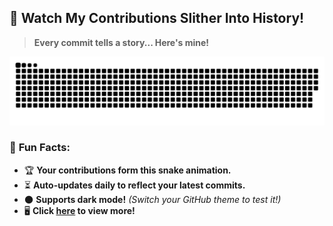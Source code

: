 ## 🐍 Watch My Contributions Slither Into History!  
> **Every commit tells a story... Here's mine!**  

<p align="center">
  <picture>
    <source media="(prefers-color-scheme: dark)" srcset="https://raw.githubusercontent.com/ayusharyaneth/ayusharyaneth/main/output/github-contribution-grid-snake-dark.svg">
    <img src="https://raw.githubusercontent.com/ayusharyaneth/ayusharyaneth/main/output/github-contribution-grid-snake.svg">
  </picture>
</p>

### 🎯 **Fun Facts:**
- 🏆 **Your contributions form this snake animation.**  
- ⏳ **Auto-updates daily to reflect your latest commits.**  
- 🌑 **Supports dark mode!** *(Switch your GitHub theme to test it!)*  
- 🖥️ **Click [here](https://github.com/ayusharyaneth) to view more!**
